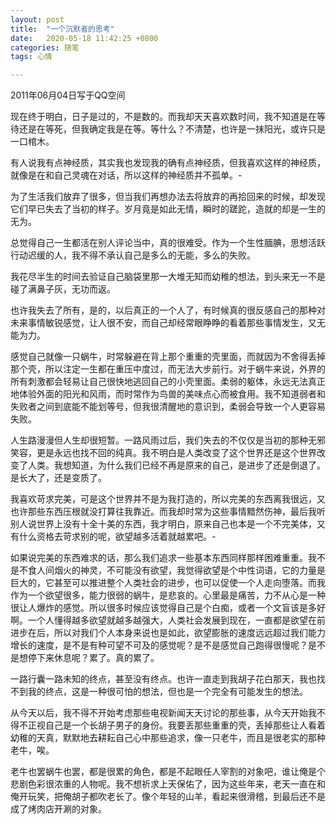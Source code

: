 ```yaml
---
layout: post
title:  "一个沉默者的思考"
date:   2020-05-18 11:42:25 +0800
categories: 随笔
tags: 心情

---
```

2011年06月04日写于QQ空间




   现在终于明白，日子是过的，不是数的。而我却天天喜欢数时间，我不知道是在等待还是在等死，但我确定我是在等。等什么？不清楚，也许是一抹阳光，或许只是一口棺木。

   有人说我有点神经质，其实我也发现我的确有点神经质，但我喜欢这样的神经质，就像是在和自己灵魂在对话，所以这样的神经质并不孤单。-

   为了生活我们放弃了很多，但当我们再想办法去将放弃的再拾回来的时候，却发现它们早已失去了当初的样子。岁月竟是如此无情，瞬时的蹉跎，造就的却是一生的无为。

   总觉得自己一生都活在别人评论当中，真的很难受。作为一个生性腼腆，思想活跃行动迟缓的人，我不得不承认自己是多么的无能，多么的失败。

   我花尽半生的时间去验证自己脑袋里那一大堆无知而幼稚的想法，到头来无一不是碰了满鼻子灰，无功而返。

   也许我失去了所有，是的，以后真正的一个人了，有时候真的很反感自己的那种对未来事情敏锐感觉，让人很不安，而自己却经常眼睁睁的看着那些事情发生，又无能为力。

   感觉自己就像一只蜗牛，时常躲避在背上那个重重的壳里面，而就因为不舍得丢掉那个壳，所以注定一生都在重压中度过，而无法大步前行。对于蜗牛来说，外界的所有刺激都会轻易让自己很快地逃回自己的小壳里面。柔弱的躯体，永远无法真正地体验外面的阳光和风雨，而时常作为鸟兽的美味点心而被食用。我不知道弱者和失败者之间到底能不能划等号，但我很清醒地的意识到，柔弱会导致一个人更容易失败。

   人生路漫漫但人生却很短暂。一路风雨过后，我们失去的不仅仅是当初的那种无邪笑容，更是永远也找不回的纯真。我不明白是人类改变了这个世界还是这个世界改变了人类。我想知道，为什么我们已经不再是原来的自己，是进步了还是倒退了。是长大了，还是变质了。

   我喜欢苛求完美，可是这个世界并不是为我打造的，所以完美的东西离我很远，又也许那些东西压根就没打算往我靠近。而我却时常为这些事情黯然伤神，最后我听别人说世界上没有十全十美的东西，我才明白，原来自己也本是一个不完美体，又有什么资格去苛求别的呢，欲望越多活着就越累吧。-

   如果说完美的东西难求的话，那么我们追求一些基本东西同样那样困难重重。我不是不食人间烟火的神灵，不可能没有欲望，我觉得欲望是个中性词语，它的力量是巨大的，它甚至可以推进整个人类社会的进步，也可以促使一个人走向堕落。而我作为一个欲望很多，能力很弱的蜗牛，是悲哀的。心里最是痛苦，力不从心是一种很让人爆炸的感觉。所以很多时候应该觉得自己是个白痴，或者一个文盲该是多好啊。一个人懂得越多欲望就越多越强大，人类社会发展到现在，一直都是欲望在前进步在后，所以对我们个人本身来说也是如此，欲望膨胀的速度远远超过我们能力增长的速度，是不是有种可望不可及的感觉呢？是不是感觉自己跑得很慢呢？是不是想停下来休息呢？累了。真的累了。

   一路行囊一路未知的终点，甚至没有终点。也许一直走到我胡子花白那天，我也找不到我的终点，这是一种很可怕的想法，但也是一个完全有可能发生的想法。

   从今天以后，我不得不开始考虑那些电视新闻天天讨论的那些事，从今天开始我不得不正视自己是一个长胡子男子的身份。我要丢那些重重的壳，丢掉那些让人看着幼稚的天真，默默地去耕耘自己心中那些追求，像一只老牛，而且是很老实的那种老牛，唉。

   老牛也罢蜗牛也罢，都是很累的角色，都是不起眼任人宰割的对象吧，谁让俺是个悲剧色彩很浓重的人物呢。我不想祈求上天保佑了，因为这些年来，老天一直在和俺开玩笑，把俺胡子都吹老长了。像个年轻的山羊，看起来很滑稽，到最后还不是成了烤肉店开涮的对象。

   
 


 
